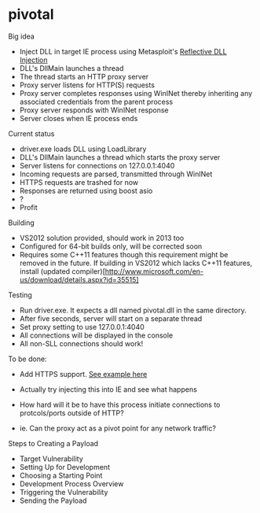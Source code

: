pivotal
=======

Big idea
- Inject DLL in target IE process using Metasploit's [Reflective DLL Injection](http://blog.harmonysecurity.com/2008/10/new-paper-reflective-dll-injection.html)
- DLL's DllMain launches a thread
- The thread starts an HTTP proxy server
- Proxy server listens for HTTP(S) requests
- Proxy server completes responses using WinINet thereby inheriting any associated credentials from the parent process
- Proxy server responds with WinINet response
- Server closes when IE process ends

Current status
- driver.exe loads DLL using LoadLibrary
- DLL's DllMain launches a thread which starts the proxy server
- Server listens for connections on 127.0.0.1:4040
- Incoming requests are parsed, transmitted through WinINet
- HTTPS requests are trashed for now
- Responses are returned using boost asio
- ?
- Profit

Building
- VS2012 solution provided, should work in 2013 too
- Configured for 64-bit builds only, will be corrected soon
- Requires some C++11 features though this requirement might be removed in the future. If building in VS2012 which lacks C++11 features, install (updated compiler)[http://www.microsoft.com/en-us/download/details.aspx?id=35515]

Testing
- Run driver.exe. It expects a dll named pivotal.dll in the same directory.
- After five seconds, server will start on a separate thread
- Set proxy setting to use 127.0.0.1:4040
- All connections will be displayed in the console
- All non-SLL connections should work!

To be done:
- Add HTTPS support. [See example here](http://www.boost.org/doc/libs/1_53_0/doc/html/boost_asio/example/ssl/server.cpp)
- Actually try injecting this into IE and see what happens

- How hard will it be to have this process initiate connections to protcols/ports outside of HTTP? 
 - ie. Can the proxy act as a pivot point for any network traffic?

Steps to Creating a Payload
- Target Vulnerability
- Setting Up for Development
- Choosing a Starting Point
- Development Process Overview
- Triggering the Vulnerability
- Sending the Payload
